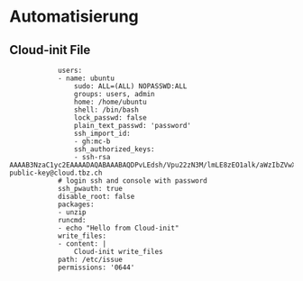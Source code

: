# Automatisierung

## Cloud-init File
                users:
                - name: ubuntu
                    sudo: ALL=(ALL) NOPASSWD:ALL
                    groups: users, admin
                    home: /home/ubuntu
                    shell: /bin/bash
                    lock_passwd: false
                    plain_text_passwd: 'password' 
                    ssh_import_id:
                    - gh:mc-b
                    ssh_authorized_keys:
                    - ssh-rsa AAAAB3NzaC1yc2EAAAADAQABAAABAQDPvLEdsh/Vpu22zN3M/lmLE8zEO1alk/aWzIbZVwXJYa1RbNHocyZlvE8XDcv1WqeuVqoQ2DPflkQxdrbp2G08AWYgPNiQrMDkZBHG4GlU2Jhe9kCRiWVx/oVDeK8v3+w2nhFt8Jk/eeQ1+E19JlFak1iYveCpHqa68W3NIWj5b10I9VVPmMJVJ4KbpEpuWNuKH0p0YsUKfTQdvrn42fz5jYS1aV7qCCOOzB3WC833QRy04iHZObxDWIi/IFeIp1Gw2FkzPhoZyx4Fk9bsXfm301IePp9cwzArI2LdcOhwEZ3RW2F7ie2WJlVy5tzJjMGCaE1tZTjiCahLNEeTiTQp public-key@cloud.tbz.ch                   
                # login ssh and console with password
                ssh_pwauth: true
                disable_root: false    
                packages:
                - unzip
                runcmd:
                - echo "Hello from Cloud-init"
                write_files:
                - content: |
                    Cloud-init write_files
                path: /etc/issue
                permissions: '0644'
  
